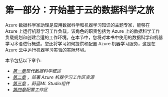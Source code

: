# 第一部分：开始基于云的数据科学之旅

Azure 数据科学家助理是应用数据科学和机器学习知识的主题专家，能够在 Azure 上运行机器学习工作负载。该角色的职责包括为 Azure 上的数据科学工作负载规划和创建合适的工作环境。在本节中，您将对本书中使用的数据科学和机器学习术语进行概述。您还将学习如何提供和配置 Azure 机器学习服务，这是在 Azure 云中运行机器学习实验的实际环境。

本节包括以下章节:

*   [*第一章*](B16777_01_Final_VK_ePub.xhtml#_idTextAnchor014)*现代数据科学概述*
*   [*第二章*](B16777_02_Final_VK_ePub.xhtml#_idTextAnchor026) ，*部署 Azure 机器学习工作区资源*
*   [*第三章*](B16777_03_Final_VK_ePub.xhtml#_idTextAnchor045) ，*蔚蓝ML Studio组件*
*   [*第四章*](B16777_04_Final_VK_ePub.xhtml#_idTextAnchor053)*配置工作区*